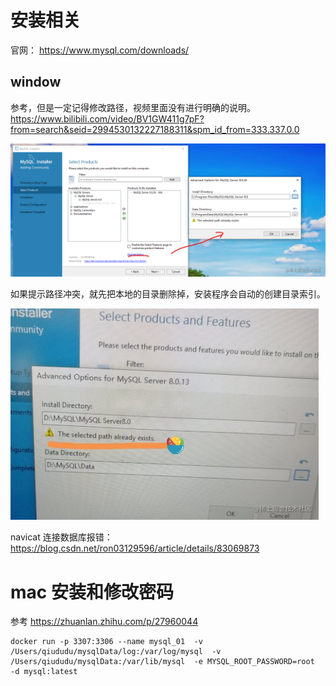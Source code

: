 
# 安装相关

官网： https://www.mysql.com/downloads/

## window

参考，但是一定记得修改路径，视频里面没有进行明确的说明。
https://www.bilibili.com/video/BV1GW411g7pF?from=search&seid=2994530132227188311&spm_id_from=333.337.0.0

![image.png](1.png)

如果提示路径冲突，就先把本地的目录删除掉，安装程序会自动的创建目录索引。

![image.png](2.png)

navicat 连接数据库报错：https://blog.csdn.net/ron03129596/article/details/83069873


# mac 安装和修改密码
参考  https://zhuanlan.zhihu.com/p/27960044


```shell
docker run -p 3307:3306 --name mysql_01  -v /Users/qiududu/mysqlData/log:/var/log/mysql  -v /Users/qiududu/mysqlData:/var/lib/mysql  -e MYSQL_ROOT_PASSWORD=root  -d mysql:latest
```


